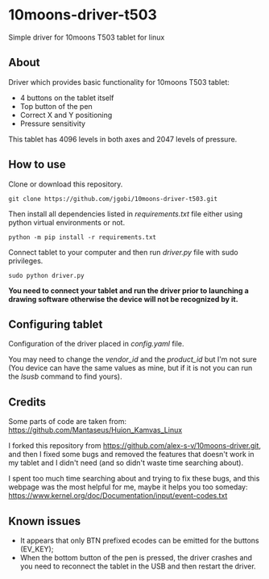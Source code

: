 # 10moons-driver-t503

Simple driver for 10moons T503 tablet for linux

## About

Driver which provides basic functionality for 10moons T503 tablet:
* 4 buttons on the tablet itself
* Top button of the pen
* Correct X and Y positioning
* Pressure sensitivity

This tablet has 4096 levels in both axes and 2047 levels of pressure.

## How to use

Clone or download this repository.

```
git clone https://github.com/jgobi/10moons-driver-t503.git
```

Then install all dependencies listed in _requirements.txt_ file either using python virtual environments or not.

```
python -m pip install -r requirements.txt
```

Connect tablet to your computer and then run _driver.py_ file with sudo privileges.

```
sudo python driver.py
```

**You need to connect your tablet and run the driver prior to launching a drawing software otherwise the device will not be recognized by it.**

## Configuring tablet

Configuration of the driver placed in _config.yaml_ file.

You may need to change the *vendor_id* and the *product_id* but I'm not sure (You device can have the same values as mine, but if it is not you can run the *lsusb* command to find yours).

## Credits

Some parts of code are taken from: https://github.com/Mantaseus/Huion_Kamvas_Linux

I forked this repository from https://github.com/alex-s-v/10moons-driver.git, and then I fixed some bugs and removed the features that doesn't work in my tablet and I didn't need (and so didn't waste time searching about).

I spent too much time searching about and trying to fix these bugs, and this webpage was the most helpful for me, maybe it helps you too someday: https://www.kernel.org/doc/Documentation/input/event-codes.txt

## Known issues

- It appears that only BTN prefixed ecodes can be emitted for the buttons (EV_KEY);
- When the bottom button of the pen is pressed, the driver crashes and you need to reconnect the tablet in the USB and then restart the driver.